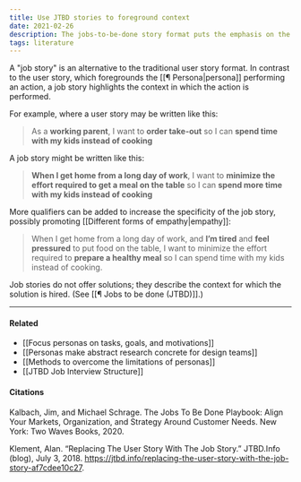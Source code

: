 ```yaml
---
title: Use JTBD stories to foreground context
date: 2021-02-26
description: The jobs-to-be-done story format puts the emphasis on the situation in which the solution is required. 
tags: literature
---
```


A "job story" is an alternative to the traditional user story format. In contrast to the user story, which foregrounds the [[¶ Persona|persona]] performing an action, a job story highlights the context in which the action is performed. 

For example, where a user story may be written like this:

> As a **working parent**, I want to **order take-out** so I can **spend time with my kids instead of cooking**

A job story might be written like this: 

> **When I get home from a long day of work**, I want to **minimize the effort required to get a meal on the table** so I can **spend more time with my kids instead of cooking**

More qualifiers can be added to increase the specificity of the job story, possibly promoting [[Different forms of empathy|empathy]]:

> When I get home from a long day of work, and **I’m tired** and **feel pressured** to put food on the table, I want to minimize the effort required to **prepare a healthy meal** so I can spend time with my kids instead of cooking.

Job stories do not offer solutions; they describe the context for which the solution is hired. (See [[¶ Jobs to be done (JTBD)]].)

---
#### Related
- [[Focus personas on tasks, goals, and motivations]]
- [[Personas make abstract research concrete for design teams]]
- [[Methods to overcome the limitations of personas]]
- [[JTBD Job Interview Structure]]

#### Citations
Kalbach, Jim, and Michael Schrage. The Jobs To Be Done Playbook: Align Your Markets, Organization, and Strategy Around Customer Needs. New York: Two Waves Books, 2020.

Klement, Alan. “Replacing The User Story With The Job Story.” JTBD.Info (blog), July 3, 2018. https://jtbd.info/replacing-the-user-story-with-the-job-story-af7cdee10c27.
